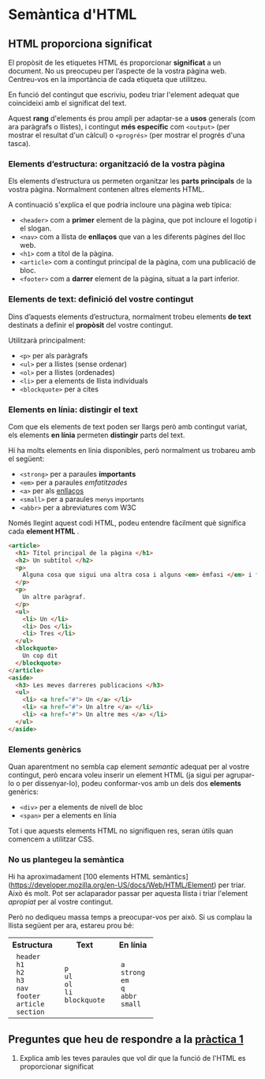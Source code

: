 # Semàntica d'HTML

## HTML proporciona significat

El propòsit de les etiquetes HTML és proporcionar **significat** a un document. No us preocupeu per l’aspecte de la vostra pàgina web. Centreu-vos en la importància de cada etiqueta que utilitzeu.

En funció del contingut que escriviu, podeu triar l'element adequat que coincideixi amb el significat del text.

Aquest **rang** d'elements és prou ampli per adaptar-se a **usos** generals (com ara paràgrafs o llistes), i contingut **més específic** com `<output>` (per mostrar el resultat d'un càlcul) o `<progrés>` (per mostrar el progrés d'una tasca).

### Elements d’estructura: organització de la vostra pàgina

Els elements d’estructura us permeten organitzar les **parts principals** de la vostra pàgina. Normalment contenen altres elements HTML.

A continuació s'explica el que podria incloure una pàgina web típica:

* `<header>` com a **primer** element de la pàgina, que pot incloure el logotip i el slogan.
* `<nav>` com a llista de **enllaços** que van a les diferents pàgines del lloc web.
* `<h1>` com a títol de la pàgina.
* `<article>` com a contingut principal de la pàgina, com una publicació de bloc.
* `<footer>` com a **darrer** element de la pàgina, situat a la part inferior.

### Elements de text: definició del vostre contingut

Dins d’aquests elements d’estructura, normalment trobeu elements **de text** destinats a definir el **propòsit** del vostre contingut.

Utilitzarà principalment:

* `<p>` per als paràgrafs
* `<ul>` per a llistes (sense ordenar)
* `<ol>` per a llistes (ordenades)
* `<li>` per a elements de llista individuals
* `<blockquote>` per a cites

### Elements en línia: distingir el text

Com que els elements de text poden ser llargs però amb contingut variat, els elements **en línia** permeten **distingir** parts del text.

Hi ha molts elements en línia disponibles, però normalment us trobareu amb el següent:

<ul>
  <li> <code>&lt;strong&gt;</code> per a paraules <strong> importants </strong> </li>
  <li> <code>&lt;em&gt;</code> per a paraules <em> emfatitzades </em> </li>
  <li> <code>&lt;a&gt;</code> per als <a href="#"> enllaços </a> </li>
  <li> <code>&lt;small&gt;</code> per a paraules <small> menys importants </small> </li>
  <li> <code>&lt;abbr&gt;</code> per a abreviatures com W3C </li>
</ul>

<apart class = "comentaris">
  Només llegint aquest codi HTML, podeu entendre fàcilment què significa cada <strong> element HTML </strong>.
</aside>

```html
<article>
  <h1> Títol principal de la pàgina </h1>
  <h2> Un subtítol </h2>
  <p>
    Alguna cosa que sigui una altra cosa i alguns <em> èmfasi </em> i fins i tot paraules <strong> importants </strong>.
  </p>
  <p>
    Un altre paràgraf.
  </p>
  <ul>
    <li> Un </li>
    <li> Dos </li>
    <li> Tres </li>
  </ul>
  <blockquote>
    Un cop dit
  </blockquote>
</article>
<aside>
  <h3> Les meves darreres publicacions </h3>
  <ul>
    <li> <a href="#"> Un </a> </li>
    <li> <a href="#"> Un altre </a> </li>
    <li> <a href="#"> Un altre mes </a> </li>
  </ul>
</aside>
```

### Elements genèrics

Quan aparentment no sembla cap element _semantic_ adequat per al vostre contingut, però encara voleu inserir un element HTML (ja sigui per agrupar-lo o per dissenyar-lo), podeu conformar-vos amb un dels dos **elements** genèrics:

* `<div>` per a elements de nivell de bloc
* `<span>` per a elements en línia

Tot i que aquests elements HTML no signifiquen res, seran útils quan comencem a utilitzar CSS.

### No us plantegeu la semàntica

Hi ha aproximadament [100 elements HTML semàntics] (https://developer.mozilla.org/en-US/docs/Web/HTML/Element) per triar. Això és molt. Pot ser aclaparador passar per aquesta llista i triar l'element _apropiat_ per al vostre contingut.

Però no dediqueu massa temps a preocupar-vos per això. Si us complau la llista següent per ara, estareu prou bé:

<div class = "table">
  <table>
    <tr>
      <th> Estructura </th>
      <th> Text </th>
      <th> En línia </th>
    </tr>
    <tr>
      <td>
        <code> header </code> <br>
        <code> h1 </code> <br>
        <code> h2 </code> <br>
        <code> h3 </code> <br>
        <code> nav </code> <br>
        <code> footer </code> <br>
        <code> article </code> <br>
        <code> section </code>
      </td>
      <td>
        <code> p </code> <br>
        <code> ul </code> <br>
        <code> ol </code> <br>
        <code> li </code> <br>
        <code> blockquote </code>
      </td>
      <td>
        <code> a </code> <br>
        <code> strong </code> <br>
        <code> em </code> <br>
        <code> q </code> <br>
        <code> abbr </code> <br>
        <code> small </code>
      </td>
    </tr>
  </table>
</div>

## Preguntes que heu de respondre a la [pràctica 1](https://moodle.insjoaquimmir.cat/mod/assign/view.php?id=42051)

1. Explica amb les teves paraules que vol dir que la funció de l'HTML es proporcionar significat
